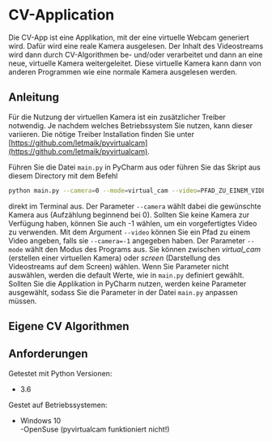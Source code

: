 # CV-Application

Die CV-App ist eine Applikation, mit der eine virtuelle Webcam generiert wird. Dafür wird eine reale Kamera 
ausgelesen. Der Inhalt des Videostreams wird dann durch CV-Algorithmen be- und/oder verarbeitet und dann an eine neue,
virtuelle Kamera weitergeleitet. Diese virtuelle Kamera kann dann von anderen Programmen wie eine normale Kamera 
ausgelesen werden.


## Anleitung

Für die Nutzung der virtuellen Kamera ist ein  zusätzlicher Treiber notwendig. Je nachdem welches Betriebssystem Sie 
nutzen, kann dieser variieren. Die nötige Treiber Installation finden Sie unter
 [https://github.com/letmaik/pyvirtualcam](https://github.com/letmaik/pyvirtualcam).

Führen Sie die Datei `main.py` in PyCharm aus oder führen Sie das Skript aus diesem Directory mit dem Befehl

```bash
python main.py --camera=0 --mode=virtual_cam --video=PFAD_ZU_EINEM_VIDEO
```

direkt im Terminal aus. Der Parameter `--camera` wählt dabei die gewünschte Kamera aus (Aufzählung beginnend bei 0). 
Sollten Sie keine Kamera zur Verfügung haben, können Sie auch -1 wählen, um ein vorgefertigtes Video zu verwenden.
Mit dem Argument `--video` können Sie ein Pfad zu einem Video angeben, falls sie `--camera=-1` angegeben haben.
Der Parameter `--mode` wählt den Modus des Programs aus. Sie können zwischen *virtual_cam* (erstellen einer virtuellen 
Kamera) oder *screen* (Darstellung des Videostreams auf dem Screen) wählen. Wenn Sie Parameter nicht auswählen, werden
die default Werte, wie in ``main.py`` definiert gewählt. Sollten Sie die Applikation in PyCharm nutzen, werden keine
Parameter ausgewählt, sodass Sie die Parameter in der Datei `main.py` anpassen müssen.

## Eigene CV Algorithmen
 
## Anforderungen
Getestet mit Python Versionen:
 - 3.6
 
Gestet auf Betriebssystemen:
 - Windows 10   
 -OpenSuse (pyvirtualcam funktioniert nicht!)
    